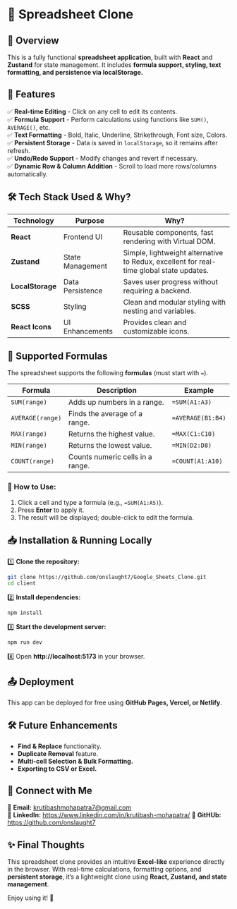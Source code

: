 # 📖 Spreadsheet Clone

## 📌 Overview
This is a fully functional **spreadsheet application**, built with **React** and **Zustand** for state management. It includes **formula support, styling, text formatting, and persistence via localStorage.**

## 🚀 Features
✅ **Real-time Editing** - Click on any cell to edit its contents.  
✅ **Formula Support** - Perform calculations using functions like `SUM()`, `AVERAGE()`, etc.  
✅ **Text Formatting** - Bold, Italic, Underline, Strikethrough, Font size, Colors.  
✅ **Persistent Storage** - Data is saved in `localStorage`, so it remains after refresh.  
✅ **Undo/Redo Support** - Modify changes and revert if necessary.  
✅ **Dynamic Row & Column Addition** - Scroll to load more rows/columns automatically.  

## 🛠 Tech Stack Used & Why?

| **Technology** | **Purpose** | **Why?** |
|--------------|------------|--------|
| **React** | Frontend UI | Reusable components, fast rendering with Virtual DOM. |
| **Zustand** | State Management | Simple, lightweight alternative to Redux, excellent for real-time global state updates. |
| **LocalStorage** | Data Persistence | Saves user progress without requiring a backend. |
| **SCSS** | Styling | Clean and modular styling with nesting and variables. |
| **React Icons** | UI Enhancements | Provides clean and customizable icons. |

## 🔢 Supported Formulas
The spreadsheet supports the following **formulas** (must start with `=`).

| **Formula** | **Description** | **Example** |
|------------|---------------|------------|
| `SUM(range)` | Adds up numbers in a range. | `=SUM(A1:A3)` |
| `AVERAGE(range)` | Finds the average of a range. | `=AVERAGE(B1:B4)` |
| `MAX(range)` | Returns the highest value. | `=MAX(C1:C10)` |
| `MIN(range)` | Returns the lowest value. | `=MIN(D2:D8)` |
| `COUNT(range)` | Counts numeric cells in a range. | `=COUNT(A1:A10)` |

### 📌 How to Use:
1. Click a cell and type a formula (e.g., `=SUM(A1:A5)`).  
2. Press **Enter** to apply it.  
3. The result will be displayed; double-click to edit the formula.  

## 📥 Installation & Running Locally
1️⃣ **Clone the repository:**  
```sh
git clone https://github.com/onslaught7/Google_Sheets_Clone.git
cd client
```
2️⃣ **Install dependencies:**  
```sh
npm install
```
3️⃣ **Start the development server:**  
```sh
npm run dev
```
4️⃣ Open **http://localhost:5173** in your browser.  

## 📤 Deployment
This app can be deployed for free using **GitHub Pages, Vercel, or Netlify**.  

## 🛠 Future Enhancements
- **Find & Replace** functionality.  
- **Duplicate Removal** feature.  
- **Multi-cell Selection & Bulk Formatting.**  
- **Exporting to CSV or Excel.**    

## 🔗 Connect with Me
📧 **Email:** krutibashmohapatra7@gmail.com  
🔗 **LinkedIn:** https://www.linkedin.com/in/krutibash-mohapatra/ 
🔗 **GitHUb:** https://github.com/onslaught7

## ✨ Final Thoughts
This spreadsheet clone provides an intuitive **Excel-like** experience directly in the browser. With real-time calculations, formatting options, and **persistent storage**, it’s a lightweight clone using **React, Zustand, and state management**.  

Enjoy using it! 🎉  

